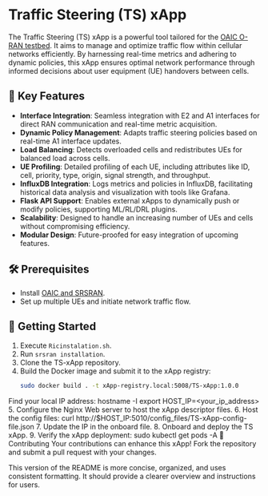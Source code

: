 # Traffic Steering (TS) xApp

The Traffic Steering (TS) xApp is a powerful tool tailored for the [OAIC O-RAN testbed](https://www.openaicellular.org/). It aims to manage and optimize traffic flow within cellular networks efficiently. By harnessing real-time metrics and adhering to dynamic policies, this xApp ensures optimal network performance through informed decisions about user equipment (UE) handovers between cells.

## 🌟 Key Features

- **Interface Integration**: Seamless integration with E2 and A1 interfaces for direct RAN communication and real-time metric acquisition.
- **Dynamic Policy Management**: Adapts traffic steering policies based on real-time A1 interface updates.
- **Load Balancing**: Detects overloaded cells and redistributes UEs for balanced load across cells.
- **UE Profiling**: Detailed profiling of each UE, including attributes like ID, cell, priority, type, origin, signal strength, and throughput.
- **InfluxDB Integration**: Logs metrics and policies in InfluxDB, facilitating historical data analysis and visualization with tools like Grafana.
- **Flask API Support**: Enables external xApps to dynamically push or modify policies, supporting ML/RL/DRL plugins.
- **Scalability**: Designed to handle an increasing number of UEs and cells without compromising efficiency.
- **Modular Design**: Future-proofed for easy integration of upcoming features.

## 🛠 Prerequisites

- Install [OAIC and SRSRAN](https://openaicellular.github.io/oaic/).
- Set up multiple UEs and initiate network traffic flow.

## 🚀 Getting Started

1. Execute `Ricinstalation.sh`.
2. Run `srsran installation`.
3. Clone the TS-xApp repository.
4. Build the Docker image and submit it to the xApp registry:
   ```bash
   sudo docker build . -t xApp-registry.local:5008/TS-xApp:1.0.0
Find your local IP address:
hostname -I
export HOST_IP=<your_ip_address>
5. Configure the Nginx Web server to host the xApp descriptor files.
6. Host the config files:
curl http://$HOST_IP:5010/config_files/TS-xApp-config-file.json
7. Update the IP in the onboard file.
8. Onboard and deploy the TS xApp.
9. Verify the xApp deployment:
sudo kubectl get pods -A
🤝 Contributing
Your contributions can enhance this xApp! Fork the repository and submit a pull request with your changes.

This version of the README is more concise, organized, and uses consistent formatting. It should provide a clearer overview and instructions for users.

